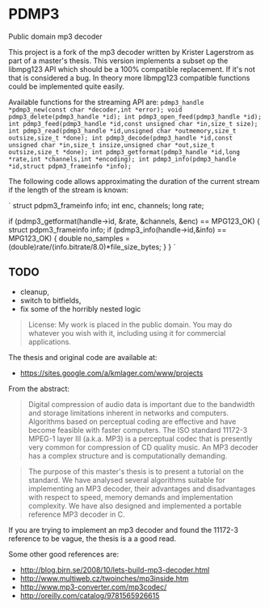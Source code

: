 PDMP3
=====

Public domain mp3 decoder

This project is a fork of the mp3 decoder written by Krister Lagerstrom as part of a master's thesis. This version implements a subset op the libmpg123 API which should be a 100% compatible replacement. If it's not that is considered a bug. In theory more libmpg123 compatible functions could be implemented quite easily.

Available functions for the streaming API are:
`
pdmp3_handle *pdmp3_new(const char *decoder,int *error);
void pdmp3_delete(pdmp3_handle *id);
int pdmp3_open_feed(pdmp3_handle *id);
int pdmp3_feed(pdmp3_handle *id,const unsigned char *in,size_t size);
int pdmp3_read(pdmp3_handle *id,unsigned char *outmemory,size_t outsize,size_t *done);
int pdmp3_decode(pdmp3_handle *id,const unsigned char *in,size_t insize,unsigned char *out,size_t outsize,size_t *done);
int pdmp3_getformat(pdmp3_handle *id,long *rate,int *channels,int *encoding);
int pdmp3_info(pdmp3_handle *id,struct pdpm3_frameinfo *info);
`

The following code allows approximating the duration of the current stream if
the length of the stream is known:

`
struct pdpm3_frameinfo info;
int enc, channels;
long rate;

if (pdmp3_getformat(handle->id, &rate, &channels, &enc) == MPG123_OK) {
  struct pdpm3_frameinfo info;
  if (pdmp3_info(handle->id,&info) == MPG123_OK) {
    double no_samples = (double)rate/(info.bitrate/8.0)*file_size_bytes;
  }
}
`

TODO
----
  * cleanup,
  * switch to bitfields,
  * fix some of the horribly nested logic

>    License: My work is placed in the public domain. You may do whatever you wish with it, including using it for commercial applications.

The thesis and original code are available at:
 * https://sites.google.com/a/kmlager.com/www/projects

From the abstract:

>    Digital compression of audio data is important due to the bandwidth and storage limitations inherent in networks and computers. Algorithms based on perceptual coding are effective and have become feasible with faster computers. The ISO standard 11172-3 MPEG-1 layer III (a.k.a. MP3) is a perceptual codec that is presently very common for compression of CD quality music. An MP3 decoder has a complex structure and is computationally demanding.

>    The purpose of this master's thesis is to present a tutorial on the standard. We have analysed several algorithms suitable for implementing an MP3 decoder, their advantages and disadvantages with respect to speed, memory demands and implementation complexity. We have also designed and implemented a portable reference MP3 decoder in C.

If you are trying to implement an mp3 decoder and found the 11172-3 reference to be vague, the thesis is a a good read.

Some other good references are:
 * http://blog.bjrn.se/2008/10/lets-build-mp3-decoder.html
 * http://www.multiweb.cz/twoinches/mp3inside.htm
 * http://www.mp3-converter.com/mp3codec/
 * http://oreilly.com/catalog/9781565926615
